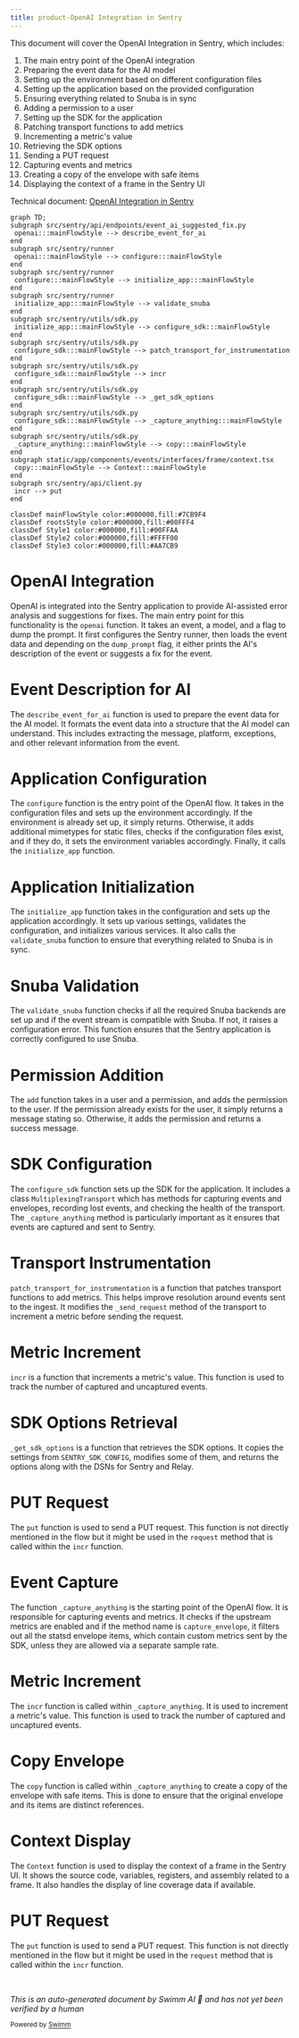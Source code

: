 ```yaml
---
title: product-OpenAI Integration in Sentry
---
```

This document will cover the OpenAI Integration in Sentry, which includes:

 1. The main entry point of the OpenAI integration
 2. Preparing the event data for the AI model
 3. Setting up the environment based on different configuration files
 4. Setting up the application based on the provided configuration
 5. Ensuring everything related to Snuba is in sync
 6. Adding a permission to a user
 7. Setting up the SDK for the application
 8. Patching transport functions to add metrics
 9. Incrementing a metric's value
10. Retrieving the SDK options
11. Sending a PUT request
12. Capturing events and metrics
13. Creating a copy of the envelope with safe items
14. Displaying the context of a frame in the Sentry UI

Technical document: <SwmLink doc-title="OpenAI Integration in Sentry">[OpenAI Integration in Sentry](/.swm/openai-integration-in-sentry.ytwcyw4e.sw.md)</SwmLink>

```mermaid
graph TD;
subgraph src/sentry/api/endpoints/event_ai_suggested_fix.py
 openai:::mainFlowStyle --> describe_event_for_ai
end
subgraph src/sentry/runner
 openai:::mainFlowStyle --> configure:::mainFlowStyle
end
subgraph src/sentry/runner
 configure:::mainFlowStyle --> initialize_app:::mainFlowStyle
end
subgraph src/sentry/runner
 initialize_app:::mainFlowStyle --> validate_snuba
end
subgraph src/sentry/utils/sdk.py
 initialize_app:::mainFlowStyle --> configure_sdk:::mainFlowStyle
end
subgraph src/sentry/utils/sdk.py
 configure_sdk:::mainFlowStyle --> patch_transport_for_instrumentation
end
subgraph src/sentry/utils/sdk.py
 configure_sdk:::mainFlowStyle --> incr
end
subgraph src/sentry/utils/sdk.py
 configure_sdk:::mainFlowStyle --> _get_sdk_options
end
subgraph src/sentry/utils/sdk.py
 configure_sdk:::mainFlowStyle --> _capture_anything:::mainFlowStyle
end
subgraph src/sentry/utils/sdk.py
 _capture_anything:::mainFlowStyle --> copy:::mainFlowStyle
end
subgraph static/app/components/events/interfaces/frame/context.tsx
 copy:::mainFlowStyle --> Context:::mainFlowStyle
end
subgraph src/sentry/api/client.py
 incr --> put
end

classDef mainFlowStyle color:#000000,fill:#7CB9F4
classDef rootsStyle color:#000000,fill:#00FFF4
classDef Style1 color:#000000,fill:#00FFAA
classDef Style2 color:#000000,fill:#FFFF00
classDef Style3 color:#000000,fill:#AA7CB9
```

# OpenAI Integration

OpenAI is integrated into the Sentry application to provide AI-assisted error analysis and suggestions for fixes. The main entry point for this functionality is the `openai` function. It takes an event, a model, and a flag to dump the prompt. It first configures the Sentry runner, then loads the event data and depending on the `dump_prompt` flag, it either prints the AI's description of the event or suggests a fix for the event.

# Event Description for AI

The `describe_event_for_ai` function is used to prepare the event data for the AI model. It formats the event data into a structure that the AI model can understand. This includes extracting the message, platform, exceptions, and other relevant information from the event.

# Application Configuration

The `configure` function is the entry point of the OpenAI flow. It takes in the configuration files and sets up the environment accordingly. If the environment is already set up, it simply returns. Otherwise, it adds additional mimetypes for static files, checks if the configuration files exist, and if they do, it sets the environment variables accordingly. Finally, it calls the `initialize_app` function.

# Application Initialization

The `initialize_app` function takes in the configuration and sets up the application accordingly. It sets up various settings, validates the configuration, and initializes various services. It also calls the `validate_snuba` function to ensure that everything related to Snuba is in sync.

# Snuba Validation

The `validate_snuba` function checks if all the required Snuba backends are set up and if the event stream is compatible with Snuba. If not, it raises a configuration error. This function ensures that the Sentry application is correctly configured to use Snuba.

# Permission Addition

The `add` function takes in a user and a permission, and adds the permission to the user. If the permission already exists for the user, it simply returns a message stating so. Otherwise, it adds the permission and returns a success message.

# SDK Configuration

The `configure_sdk` function sets up the SDK for the application. It includes a class `MultiplexingTransport` which has methods for capturing events and envelopes, recording lost events, and checking the health of the transport. The `_capture_anything` method is particularly important as it ensures that events are captured and sent to Sentry.

# Transport Instrumentation

`patch_transport_for_instrumentation` is a function that patches transport functions to add metrics. This helps improve resolution around events sent to the ingest. It modifies the `_send_request` method of the transport to increment a metric before sending the request.

# Metric Increment

`incr` is a function that increments a metric's value. This function is used to track the number of captured and uncaptured events.

# SDK Options Retrieval

`_get_sdk_options` is a function that retrieves the SDK options. It copies the settings from `SENTRY_SDK_CONFIG`, modifies some of them, and returns the options along with the DSNs for Sentry and Relay.

# PUT Request

The `put` function is used to send a PUT request. This function is not directly mentioned in the flow but it might be used in the `request` method that is called within the `incr` function.

# Event Capture

The function `_capture_anything` is the starting point of the OpenAI flow. It is responsible for capturing events and metrics. It checks if the upstream metrics are enabled and if the method name is `capture_envelope`, it filters out all the statsd envelope items, which contain custom metrics sent by the SDK, unless they are allowed via a separate sample rate.

# Metric Increment

The `incr` function is called within `_capture_anything`. It is used to increment a metric's value. This function is used to track the number of captured and uncaptured events.

# Copy Envelope

The `copy` function is called within `_capture_anything` to create a copy of the envelope with safe items. This is done to ensure that the original envelope and its items are distinct references.

# Context Display

The `Context` function is used to display the context of a frame in the Sentry UI. It shows the source code, variables, registers, and assembly related to a frame. It also handles the display of line coverage data if available.

# PUT Request

The `put` function is used to send a PUT request. This function is not directly mentioned in the flow but it might be used in the `request` method that is called within the `incr` function.

&nbsp;

*This is an auto-generated document by Swimm AI 🌊 and has not yet been verified by a human*

<SwmMeta version="3.0.0" repo-id="Z2l0aHViJTNBJTNBc2VudHJ5LWRlbW8lM0ElM0FTd2ltbS1EZW1v" repo-name="sentry-demo" doc-type="product-flows"><sup>Powered by [Swimm](/)</sup></SwmMeta>
